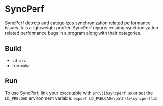 # SyncPerf
SyncPerf detects and categorizes synchronization related performance issues. It is a lightweight profiler. SyncPerf reports existing synchronization related performance bugs in a program along with their categories.

## Build
- `cd src`
- run `make`

## Run
To use SyncPerf, link your executable with `src\libsyncperf.so` 
or set the `LD_PRELOAD` environment variable:
`export LD_PRELOAD=\path\to\syncperflib`
